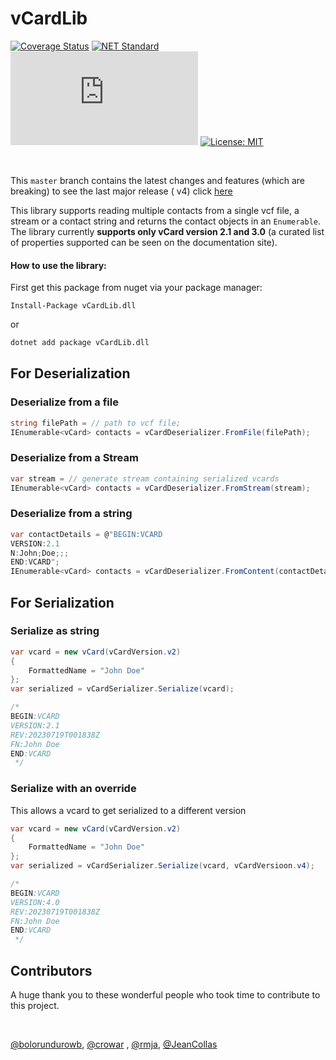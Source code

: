 # vCardLib

  [![Coverage Status](https://coveralls.io/repos/github/bolorundurowb/vCardLib/badge.svg?branch=master)](https://coveralls.io/github/bolorundurowb/vCardLib?branch=master)    [![NET Standard](https://img.shields.io/badge/netstandard-1.3-ff66b6.svg)]() [![NuGet Badge](https://buildstats.info/nuget/vcardlib.dll)](https://www.nuget.org/packages/vCardLib.dll) [![License: MIT](https://img.shields.io/badge/License-MIT-yellow.svg)](LICENSE)

<br/>

This `master` branch contains the latest changes and features (which are breaking)  to see the last major release (
v4) click [here](https://github.com/bolorundurowb/vCardLib/tree/v4)

This library supports reading multiple contacts from a single vcf file, a stream or a contact string and returns the
contact objects in an `Enumerable`. The library currently **supports only vCard version 2.1 and 3.0** (a curated list of
properties supported can be seen on the documentation site).

#### How to use the library:

First get this package from nuget via your package manager:

```
Install-Package vCardLib.dll
```

or

```bash
dotnet add package vCardLib.dll
```

## For Deserialization

### Deserialize from a file

```csharp
string filePath = // path to vcf file;
IEnumerable<vCard> contacts = vCardDeserializer.FromFile(filePath);
```

### Deserialize from a Stream

 ```csharp
var stream = // generate stream containing serialized vcards
IEnumerable<vCard> contacts = vCardDeserializer.FromStream(stream);
 ```

### Deserialize from a string

 ```csharp
var contactDetails = @"BEGIN:VCARD
VERSION:2.1
N:John;Doe;;;
END:VCARD";
IEnumerable<vCard> contacts = vCardDeserializer.FromContent(contactDetails);
 ```

## For Serialization

### Serialize as string

```csharp
var vcard = new vCard(vCardVersion.v2)
{
    FormattedName = "John Doe"
};
var serialized = vCardSerializer.Serialize(vcard);

/*
BEGIN:VCARD
VERSION:2.1
REV:20230719T001838Z
FN:John Doe
END:VCARD
 */
```

### Serialize with an override

This allows a vcard to get serialized to a different version

```csharp
var vcard = new vCard(vCardVersion.v2)
{
    FormattedName = "John Doe"
};
var serialized = vCardSerializer.Serialize(vcard, vCardVersioon.v4);

/*
BEGIN:VCARD
VERSION:4.0
REV:20230719T001838Z
FN:John Doe
END:VCARD
 */
```


## Contributors

A huge thank you to these wonderful people who took time to contribute to this project.

<br/>

[@bolorundurowb](https://github.com/bolorundurowb), [@crowar](https://github.com/crowar)
, [@rmja](https://github.com/rmja), [@JeanCollas](https://github.com/JeanCollas)
